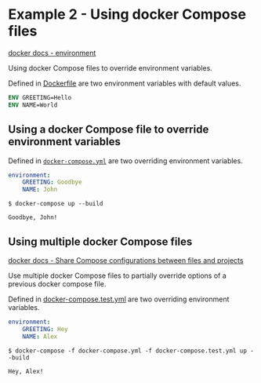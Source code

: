 # Example 2 - Using docker Compose files

[docker docs - environment](https://docs.docker.com/compose/compose-file/#environment)

Using docker Compose files to override environment variables.

Defined in [Dockerfile](Dockerfile) are two environment variables with default values.

```Dockerfile
ENV GREETING=Hello
ENV NAME=World
```

## Using a docker Compose file to override environment variables

Defined in [`docker-compose.yml`](docker-compose.yml) are two overriding environment variables.

```yml
environment:
    GREETING: Goodbye
    NAME: John
```

`$ docker-compose up --build`

```
Goodbye, John!
```

## Using multiple docker Compose files

[docker docs - Share Compose configurations between files and projects](https://docs.docker.com/compose/extends/)

Use multiple docker Compose files to partially override options of a previous docker compose file.

Defined in [docker-compose.test.yml](docker-compose.test.yml) are two overriding environment variables.

```yml
environment:
    GREETING: Hey
    NAME: Alex
```

`$ docker-compose -f docker-compose.yml -f docker-compose.test.yml up --build`

```
Hey, Alex!
```